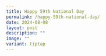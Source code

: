 ```yaml
---
title: Happy 59th National Day
permalink: /happy-59th-national-day/
date: 2024-08-08
layout: post
description: ""
image: ""
variant: tiptap
---
```


